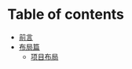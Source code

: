 # Table of contents

* [前言](README.md)
* [布局篇](chapter-1/README.md)
  * [项目布局](chapter-1/project\_layout.md)
